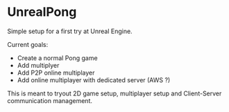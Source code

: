 # UnrealPong

Simple setup for a first try at Unreal Engine.

Current goals:
* Create a normal Pong game
* Add multiplyer
* Add P2P online multiplayer
* Add online multiplayer with dedicated server (AWS ?)

This is meant to tryout 2D game setup, multiplayer setup and Client-Server communication management.
